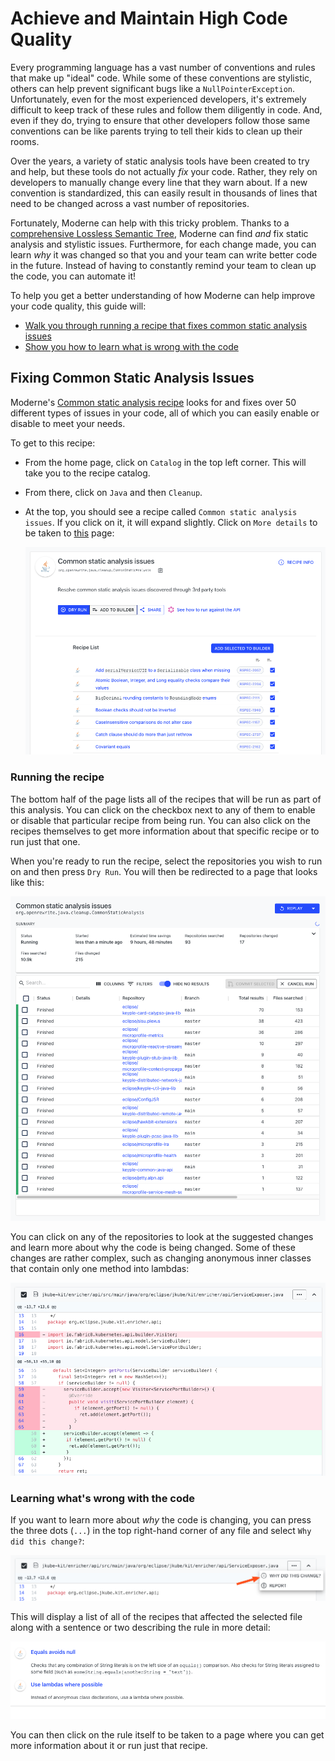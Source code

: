 # Achieve and Maintain High Code Quality

Every programming language has a vast number of conventions and rules that make up "ideal" code. While some of these conventions are stylistic, others can help prevent significant bugs like a `NullPointerException`. Unfortunately, even for the most experienced developers, it's extremely difficult to keep track of these rules and follow them diligently in code. And, even if they do, trying to ensure that other developers follow those same conventions can be like parents trying to tell their kids to clean up their rooms.

Over the years, a variety of static analysis tools have been created to try and help, but these tools do not actually _fix_ your code. Rather, they rely on developers to manually change every line that they warn about. If a new convention is standardized, this can easily result in thousands of lines that need to be changed across a vast number of repositories.

Fortunately, Moderne can help with this tricky problem. Thanks to a [comprehensive Lossless Semantic Tree](../concepts/lossless-semantic-trees.md), Moderne can find _and_ fix static analysis and stylistic issues. Furthermore, for each change made, you can learn _why_ it was changed so that you and your team can write better code in the future. Instead of having to constantly remind your team to clean up the code, you can automate it!

To help you get a better understanding of how Moderne can help improve your code quality, this guide will:

* [Walk you through running a recipe that fixes common static analysis issues](code-quality.md#fixing-common-static-analysis-issues)
* [Show you how to learn what is wrong with the code](code-quality.md#learning-whats-wrong-with-the-code)

## Fixing Common Static Analysis Issues

Moderne's [Common static analysis recipe](https://public.moderne.io/recipes/org.openrewrite.java.cleanup.CommonStaticAnalysis) looks for and fixes over 50 different types of issues in your code, all of which you can easily enable or disable to meet your needs.

To get to this recipe:

* From the home page, click on `Catalog` in the top left corner. This will take you to the recipe catalog.
* From there, click on `Java` and then `Cleanup`.
*   At the top, you should see a recipe called `Common static analysis issues`. If you click on it, it will expand slightly. Click on `More details` to be taken to [this](https://public.moderne.io/recipes/org.openrewrite.java.cleanup.CommonStaticAnalysis) page:

    ![](../.gitbook/assets/common-static-analysis-recipe.png)

### Running the recipe

The bottom half of the page lists all of the recipes that will be run as part of this analysis. You can click on the checkbox next to any of them to enable or disable that particular recipe from being run. You can also click on the recipes themselves to get more information about that specific recipe or to run just that one.

When you're ready to run the recipe, select the repositories you wish to run on and then press `Dry Run`. You will then be redirected to a page that looks like this:

![](../.gitbook/assets/common-static-analysis-run.png)

You can click on any of the repositories to look at the suggested changes and learn more about why the code is being changed. Some of these changes are rather complex, such as changing anonymous inner classes that contain only one method into lambdas:

![](../.gitbook/assets/lambda-example.png)

### Learning what's wrong with the code

If you want to learn more about _why_ the code is changing, you can press the three dots (`...`) in the top right-hand corner of any file and select `Why did this change?`:

![](../.gitbook/assets/why-did-this-change.png)

This will display a list of all of the recipes that affected the selected file along with a sentence or two describing the rule in more detail:

![](../.gitbook/assets/example-change-recipes.png)

You can then click on the rule itself to be taken to a page where you can get more information about it or run just that recipe.
